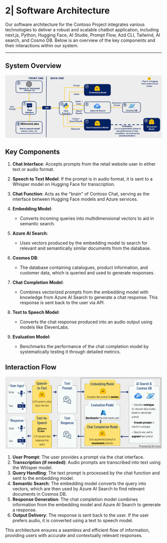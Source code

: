 # 2| Software Architecture

Our software architecture for the Contoso Project integrates various technologies to deliver a robust and scalable chatbot application, including next.js, Python, Hugging Face, AI Studie, Prompt Flow, Azd CLI, Tailwind, AI search, and Cosmo DB. Below is an overview of the key components and their interactions within our system.

---

## System Overview

![Our Software Architecture](/images/SA_diagram.png)


## Key Components

1. **Chat Interface**: Accepts prompts from the retail website user in either text or audio format.
   
2. **Speech to Text Model**: If the prompt is in audio format, it is sent to a Whisper model on Hugging Face for transcription.
   
3. **Chat Function**: 
   Acts as the "brain" of Contoso Chat, serving as the interface between Hugging Face models and Azure services.
   
4. **Embedding Model**: 
   - Converts incoming queries into multidimensional vectors to aid in semantic search.

5. **Azure AI Search**: 
   - Uses vectors produced by the embedding model to search for relevant and semantically similar documents from the database.
   
6. **Cosmos DB**: 
   - The database containing catalogues, product information, and customer data, which is queried and used to generate responses.

7. **Chat Completion Model**: 
   - Combines vectorized prompts from the embedding model with knowledge from Azure AI Search to generate a chat response. This response is sent back to the user via API.

8. **Text to Speech Model**: 
   - Converts the chat response produced into an audio output using models like ElevenLabs.

9. **Evaluation Model**: 
   - Benchmarks the performance of the chat completion model by systematically testing it through detailed metrics.


## Interaction Flow

![Our Interaction Flow](/images/inter_flow.png)


1. **User Prompt**: The user provides a prompt via the chat interface.
2. **Transcription (if needed)**: Audio prompts are transcribed into text using the Whisper model.
3. **Query Handling**: The text prompt is processed by the chat function and sent to the embedding model.
4. **Semantic Search**: The embedding model converts the query into vectors, which are then used by Azure AI Search to find relevant documents in Cosmos DB.
5. **Response Generation**: The chat completion model combines information from the embedding model and Azure AI Search to generate a response.
6. **Output Delivery**: The response is sent back to the user. If the user prefers audio, it is converted using a text to speech model.

This architecture ensures a seamless and efficient flow of information, providing users with accurate and contextually relevant responses.

